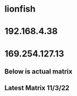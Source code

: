 # lionfish

# 192.168.4.38
# 169.254.127.13

<!-- ## [0,0,0,1,1,-1], 
        [0,0,0,-1,1,-1],
        [1,-1,1,0,0,0],
        [1,1,1,0,0,0],
        [-1,-1,1,0,0,0],
        [-1,1,1,0,0,0] -->
        
<!-- [-1, 1, 0,0,0,1], 
        [1,-1,0,0,0,1],
        [0,0,1,-1,1,0],
        [0,0,-1,-1,1,0],
        [0,0,1,1,1,0],
        [0,0,-1,1,1,0] -->
## Below is actual matrix
<!-- [0,0,0,-1,-1,1], 
        [0,0,0,-1,1,-1],
        [1,-1,1,0,0,0],
        [1,1,1,0,0,0],
        [-1,-1,1,0,0,0],
        [-1,1,1,0,0,0] -->

## Latest Matrix 11/3/22
 <!-- [0,0,0,-1,-1,1], 
        [0,0,0,-1,1,-1],
        [1,1,1,0,0,0],
        [1,-1,1,0,0,0],
        [-1,-1,1,0,0,0],
        [-1,1,1,0,0,0] -->